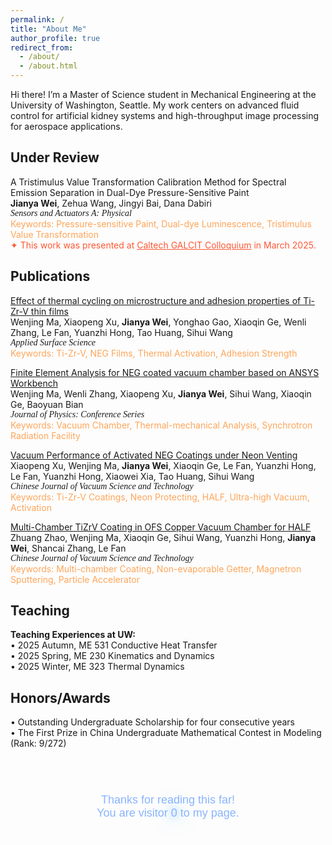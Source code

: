 ```yaml
---
permalink: /
title: "About Me"
author_profile: true
redirect_from: 
  - /about/
  - /about.html
---
```

Hi there! I’m a Master of Science student in Mechanical Engineering at the University of Washington, Seattle. My work centers on advanced fluid control for artificial kidney systems and high-throughput image processing for aerospace applications.

Under Review
------
A Tristimulus Value Transformation Calibration Method for Spectral Emission Separation in Dual-Dye Pressure-Sensitive Paint  
**Jianya Wei**, Zehua Wang, Jingyi Bai, Dana Dabiri  
<span style="font-family: 'Times New Roman', serif; font-style: italic;">
Sensors and Actuators A: Physical  
</span>
<span style="color: #FFA559;">
Keywords: Pressure-sensitive Paint, Dual-dye Luminescence, Tristimulus Value Transformation  
</span>
<span style="color:#FF5733;">✦ This work was presented at <a href="https://www.caltech.edu/campus-life-events/calendar/galcit-colloquium-378" style="color:#FF5733;">Caltech GALCIT Colloquium</a> in March 2025.  </span>

Publications
------
<span style="color: #40E0D0;">[Effect of thermal cycling on microstructure and adhesion properties of Ti-Zr-V thin films](https://www.sciencedirect.com/science/article/abs/pii/S0169433223029197)  </span><br>
Wenjing Ma, Xiaopeng Xu, **Jianya Wei**, Yonghao Gao, Xiaoqin Ge, Wenli Zhang, Le Fan, Yuanzhi Hong, Tao Huang, Sihui Wang  
<span style="font-family: 'Times New Roman', serif; font-style: italic;">
Applied Surface Science  
</span>
<span style="color: #FFA559;">
Keywords: Ti-Zr-V, NEG Films, Thermal Activation, Adhesion Strength  
</span>

<span style="color: #40E0D0;">[Finite Element Analysis for NEG coated vacuum chamber based on ANSYS Workbench](https://iopscience.iop.org/article/10.1088/1742-6596/2687/8/082025)  </span><br>
Wenjing Ma, Wenli Zhang, Xiaopeng Xu, **Jianya Wei**, Sihui Wang, Xiaoqin Ge, Baoyuan Bian  
<span style="font-family: 'Times New Roman', serif; font-style: italic;">
Journal of Physics: Conference Series  
</span>
<span style="color: #FFA559;">
Keywords: Vacuum Chamber, Thermal-mechanical Analysis, Synchrotron Radiation Facility  
</span>

<span style="color: #40E0D0;">[Vacuum Performance of Activated NEG Coatings under Neon Venting](http://cjvst.cvs.org.cn/en/article/doi/10.13922/j.cnki.cjvst.202305002)  </span><br>
Xiaopeng Xu, Wenjing Ma, **Jianya Wei**, Xiaoqin Ge, Le Fan, Yuanzhi Hong, Le Fan, Yuanzhi Hong, Xiaowei Xia, Tao Huang, Sihui Wang  
<span style="font-family: 'Times New Roman', serif; font-style: italic;">
Chinese Journal of Vacuum Science and Technology  
</span>
<span style="color: #FFA559;">
Keywords: Ti-Zr-V Coatings, Neon Protecting, HALF, Ultra-high Vacuum, Activation  
</span>

<span style="color: #40E0D0;">[Multi-Chamber TiZrV Coating in OFS Copper Vacuum Chamber for HALF](https://www.cpsjournals.cn/article/doi/10.13922/j.cnki.cjvst.202207022?viewType=HTML)  </span><br>
Zhuang Zhao, Wenjing Ma, Xiaoqin Ge, Sihui Wang, Yuanzhi Hong, **Jianya Wei**, Shancai Zhang, Le Fan  
<span style="font-family: 'Times New Roman', serif; font-style: italic;">
Chinese Journal of Vacuum Science and Technology  
</span>
<span style="color: #FFA559;">
Keywords: Multi-chamber Coating, Non-evaporable Getter, Magnetron Sputtering, Particle Accelerator  
</span>

Teaching
------
**Teaching Experiences at UW:**  
• 2025 Autumn, ME 531 Conductive Heat Transfer  
• 2025 Spring, ME 230 Kinematics and Dynamics  
• 2025 Winter, ME 323 Thermal Dynamics  

Honors/Awards
------
• Outstanding Undergraduate Scholarship for four consecutive years  
• The First Prize in China Undergraduate Mathematical Contest in Modeling (Rank: 9/272)

<br>
<br>

<head>
  <link href="https://fonts.googleapis.com/css2?family=Orbitron:wght@500&display=swap" rel="stylesheet">
  <style>
    .footer-counter {
      font-family: 'Orbitron', sans-serif;
      font-size: 18px;
      text-align: center;
      color: #8ab4ff;
      margin: 24px 0 8px;
    }

    .footer-note {
      font-size: 14px;
      text-align: center;
      color: #888;
      margin-top: 4px;
    }

    .footer-counter .glow {
      animation: neon-cycle 6s ease-in-out infinite;
    }

    @keyframes neon-cycle {
      0% {
        color: #8ab4ff;
        text-shadow: 0 0 12px rgba(138, 180, 255, 0.9),
                     0 0 24px rgba(0, 200, 255, 0.8),
                     0 0 36px rgba(0, 200, 255, 0.6);
      }
      33% {
        color: #b388ff;
        text-shadow: 0 0 12px rgba(179, 136, 255, 0.9),
                     0 0 24px rgba(162, 0, 255, 0.8),
                     0 0 36px rgba(162, 0, 255, 0.6);
      }
      66% {
        color: #00f5d4;
        text-shadow: 0 0 12px rgba(0, 245, 212, 0.9),
                     0 0 24px rgba(0, 180, 255, 0.8),
                     0 0 36px rgba(0, 180, 255, 0.6);
      }
      100% {
        color: #8ab4ff;
        text-shadow: 0 0 12px rgba(138, 180, 255, 0.9),
                     0 0 24px rgba(0, 200, 255, 0.8),
                     0 0 36px rgba(0, 200, 255, 0.6);
      }
    }
  </style>
</head>
<body>
  <p class="footer-counter">
    Thanks for reading this far!<br> 
    You are visitor
    <span id="busuanzi_value_site_pv" class="glow">0</span>
    to my page.
  </p>

  <!-- 不蒜子统计 -->
  <script src="//busuanzi.ibruce.info/busuanzi/2.3/busuanzi.pure.mini.js"></script>
</body>
